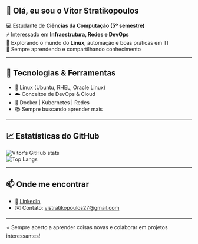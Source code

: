 ## 👋 Olá, eu sou o Vitor Stratikopoulos  

💻 Estudante de **Ciências da Computação (5º semestre)**  
⚡ Interessado em **Infraestrutura, Redes e DevOps**  
🐧 Explorando o mundo do **Linux**, automação e boas práticas em TI  
🚀 Sempre aprendendo e compartilhando conhecimento  

---

## 🚀 Tecnologias & Ferramentas
- 🐧 Linux (Ubuntu, RHEL, Oracle Linux)  
- ☁️ Conceitos de DevOps & Cloud  
- 🔧 Docker | Kubernetes | Redes  
- 📚 Sempre buscando aprender mais  

---

## 📈 Estatísticas do GitHub
![Vitor's GitHub stats](https://github-readme-stats.vercel.app/api?username=SEU-USUARIO&show_icons=true&theme=tokyonight)  
![Top Langs](https://github-readme-stats.vercel.app/api/top-langs/?username=SEU-USUARIO&layout=compact&theme=tokyonight)

---

## 📫 Onde me encontrar
- 💼 [LinkedIn](https://www.linkedin.com/feed/)  
- ✉️ Contato: vistratikopoulos27@gmail.com 

---
⭐ Sempre aberto a aprender coisas novas e colaborar em projetos interessantes!
